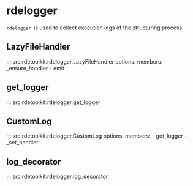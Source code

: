 # rdelogger

`rdelogger `is used to collect execution logs of the structuring process.

## LazyFileHandler

::: src.rdetoolkit.rdelogger.LazyFileHandler
    options:
        members:
            - _ensure_handler
            - emit

## get_logger

::: src.rdetoolkit.rdelogger.get_logger

## CustomLog

::: src.rdetoolkit.rdelogger.CustomLog
    options:
        members:
            - get_logger
            - _set_handler

## log_decorator

::: src.rdetoolkit.rdelogger.log_decorator
